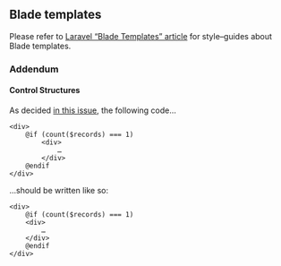## Blade templates

Please refer to [Laravel “Blade Templates” article](http://laravel.com/docs/5.1/blade)
for style–guides about Blade templates.


### Addendum

#### Control Structures

As decided [in this issue](https://github.com/juwai/juwai-admin/issues/394#event-437311821), the following code…

```blade
<div>
    @if (count($records) === 1)
        <div>
            …
        </div>
    @endif
</div>
```
…should be written like so:

```blade
<div>
    @if (count($records) === 1)
    <div>
        …
    </div>
    @endif
</div>
```
